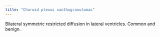 ```yaml
---
title: "Choroid plexus xanthogranulomas"
---
```

Bilateral symmetric restricted diffusion in lateral ventricles. Common and benign.

